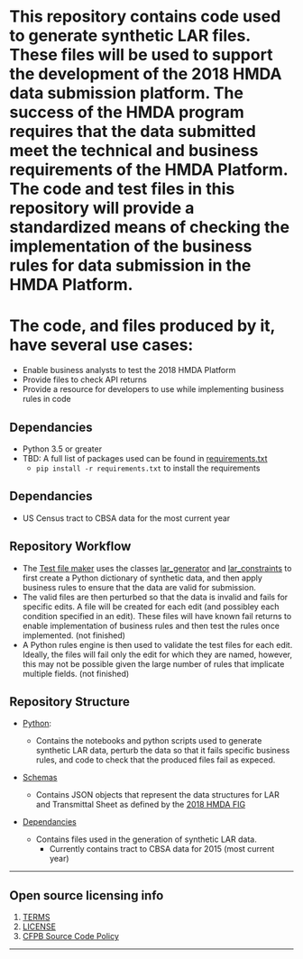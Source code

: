 # This repository contains code used to generate synthetic LAR files. These files will be used to support the development of the 2018 HMDA data submission platform. The success of the HMDA program requires that the data submitted meet the technical and business requirements of the HMDA Platform. The code and test files in this repository will provide a standardized means of checking the implementation of the business rules for data submission in the HMDA Platform.

# The code, and files produced by it, have several use cases:
- Enable business analysts to test the 2018 HMDA Platform
- Provide files to check API returns
- Provide a resource for developers to use while implementing business rules in code


## Dependancies
- Python 3.5 or greater
- TBD: A full list of packages used can be found in [requirements.txt](https://github.com/cfpb/hmda-viz-prototype/blob/gh-pages/processing/requirements.txt)
    - `pip install -r requirements.txt` to install the requirements


## Dependancies
- US Census tract to CBSA data for the most current year

## Repository Workflow
- The [Test file maker](https://github.com/Kibrael/2018_test_files/blob/master/python/2018_test_file_maker.ipynb) uses the classes [lar_generator]() and [lar_constraints]() to first create a Python dictionary of synthetic data, and then apply business rules to ensure that the data are valid for submission.
- The valid files are then perturbed so that the data is invalid and fails for specific edits. A file will be created for each edit (and possibley each condition specified in an edit). These files will have known fail returns to enable implementation of business rules and then test the rules once implemented. (not finished)
- A Python rules engine is then used to validate the test files for each edit. Ideally, the files will fail only the edit for which they are named, however, this may not be possible given the large number of rules that implicate multiple fields. (not finished)

## Repository Structure
- [Python](https://github.com/Kibrael/2018_test_files/tree/master/python):
    - Contains the notebooks and python scripts used to generate synthetic LAR data, perturb the data so that it fails specific business rules, and code to check that the produced files fail as expeced.

- [Schemas](https://github.com/Kibrael/2018_test_files/tree/master/schemas)
    - Contains JSON objects that represent the data structures for LAR and Transmittal Sheet as defined by the [2018 HMDA FIG](https://www.consumerfinance.gov/data-research/hmda/static/for-filers/2018/2018-HMDA-FIG.pdf)

- [Dependancies](https://github.com/Kibrael/2018_test_files/tree/master/dependancies)
    - Contains files used in the generation of synthetic LAR data.
        - Currently contains tract to CBSA data for 2015 (most current year)


----
## Open source licensing info
1. [TERMS](TERMS.md)
2. [LICENSE](LICENSE)
3. [CFPB Source Code Policy](https://github.com/cfpb/source-code-policy/)
----
